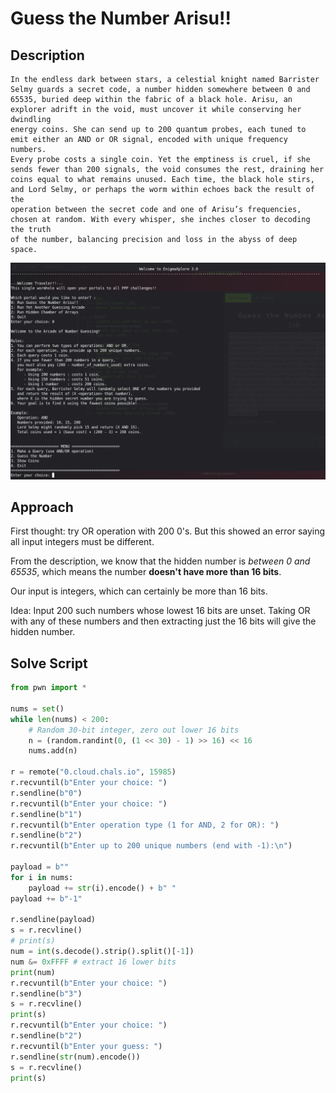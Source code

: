 # Guess the Number Arisu!!

## Description

```text
In the endless dark between stars, a celestial knight named Barrister Selmy guards a secret code, a number hidden somewhere between 0 and
65535, buried deep within the fabric of a black hole. Arisu, an explorer adrift in the void, must uncover it while conserving her dwindling
energy coins. She can send up to 200 quantum probes, each tuned to emit either an AND or OR signal, encoded with unique frequency numbers.
Every probe costs a single coin. Yet the emptiness is cruel, if she sends fewer than 200 signals, the void consumes the rest, draining her
coins equal to what remains unused. Each time, the black hole stirs, and Lord Selmy, or perhaps the worm within echoes back the result of the
operation between the secret code and one of Arisu’s frequencies, chosen at random. With every whisper, she inches closer to decoding the truth
of the number, balancing precision and loss in the abyss of deep space.
```

![image](../images/arisu.png)

## Approach

First thought: try OR operation with 200 0's. But this showed an error saying all input integers must be different.

From the description, we know that the hidden number is *between 0 and 65535*, which means the number **doesn't have more than 16 bits**.

Our input is integers, which can certainly be more than 16 bits.

Idea: Input 200 such numbers whose lowest 16 bits are unset. Taking OR with any of these numbers and then extracting just the 16 bits will give the hidden number.

## Solve Script

```python
from pwn import *

nums = set()
while len(nums) < 200:
    # Random 30-bit integer, zero out lower 16 bits
    n = (random.randint(0, (1 << 30) - 1) >> 16) << 16
    nums.add(n)

r = remote("0.cloud.chals.io", 15985)
r.recvuntil(b"Enter your choice: ")
r.sendline(b"0")
r.recvuntil(b"Enter your choice: ")
r.sendline(b"1")
r.recvuntil(b"Enter operation type (1 for AND, 2 for OR): ")
r.sendline(b"2")
r.recvuntil(b"Enter up to 200 unique numbers (end with -1):\n")

payload = b""
for i in nums:
    payload += str(i).encode() + b" "
payload += b"-1"

r.sendline(payload)
s = r.recvline()
# print(s)
num = int(s.decode().strip().split()[-1])
num &= 0xFFFF # extract 16 lower bits
print(num)
r.recvuntil(b"Enter your choice: ")
r.sendline(b"3")
s = r.recvline()
print(s)
r.recvuntil(b"Enter your choice: ")
r.sendline(b"2")
r.recvuntil(b"Enter your guess: ")
r.sendline(str(num).encode())
s = r.recvline()
print(s)
```
